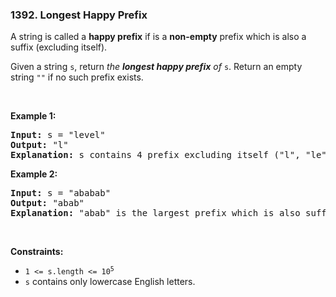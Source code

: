 <h3 align="left"> 1392. Longest Happy Prefix</h3>
<div><p>A string is called a <strong>happy prefix</strong> if is a <strong>non-empty</strong> prefix which is also a suffix (excluding itself).</p>

<p>Given a string <code>s</code>, return <em>the <strong>longest happy prefix</strong> of</em> <code>s</code>. Return an empty string <code>""</code> if no such prefix exists.</p>

<p>&nbsp;</p>
<p><strong>Example 1:</strong></p>

<pre><strong>Input:</strong> s = "level"
<strong>Output:</strong> "l"
<strong>Explanation:</strong> s contains 4 prefix excluding itself ("l", "le", "lev", "leve"), and suffix ("l", "el", "vel", "evel"). The largest prefix which is also suffix is given by "l".
</pre>

<p><strong>Example 2:</strong></p>

<pre><strong>Input:</strong> s = "ababab"
<strong>Output:</strong> "abab"
<strong>Explanation:</strong> "abab" is the largest prefix which is also suffix. They can overlap in the original string.
</pre>

<p>&nbsp;</p>
<p><strong>Constraints:</strong></p>

<ul>
	<li><code>1 &lt;= s.length &lt;= 10<sup>5</sup></code></li>
	<li><code>s</code> contains only lowercase English letters.</li>
</ul>
</div>